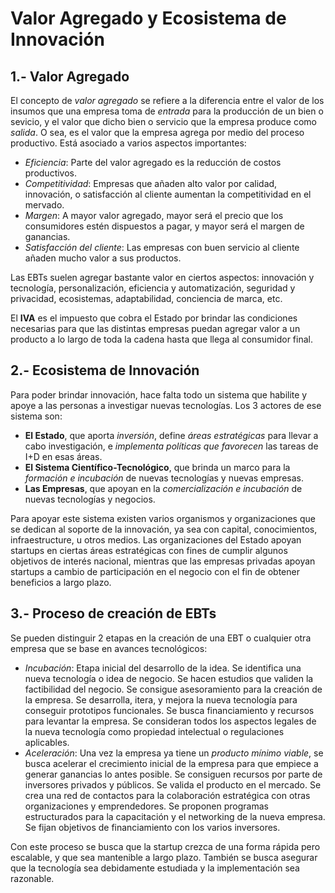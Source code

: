 # Valor Agregado y Ecosistema de Innovación

## 1.- Valor Agregado

El concepto de *valor agregado* se refiere a la diferencia entre el valor de los insumos que una empresa toma de *entrada* para la producción de un bien o sevicio, y el valor que dicho bien o servicio que la empresa produce como *salida*. O sea, es el valor que la empresa agrega por medio del proceso productivo. Está asociado a varios aspectos importantes:

- _Eficiencia_: Parte del valor agregado es la reducción de costos productivos.
- _Competitividad_: Empresas que añaden alto valor por calidad, innovación, o satisfacción al cliente aumentan la competitividad en el mervado.
- _Margen_: A mayor valor agregado, mayor será el precio que los consumidores estén dispuestos a pagar, y mayor será el margen de ganancias.
- _Satisfacción del cliente_: Las empresas con buen servicio al cliente añaden mucho valor a sus productos.

Las EBTs suelen agregar bastante valor en ciertos aspectos: innovación y tecnología, personalización, eficiencia y automatización, seguridad y privacidad, ecosistemas, adaptabilidad, conciencia de marca, etc.

El **IVA** es el impuesto que cobra el Estado por brindar las condiciones necesarias para que las distintas empresas puedan agregar valor a un producto a lo largo de toda la cadena hasta que llega al consumidor final.

## 2.- Ecosistema de Innovación

Para poder brindar innovación, hace falta todo un sistema que habilite y apoye a las personas a investigar nuevas tecnologías. Los 3 actores de ese sistema son:

- **El Estado**, que aporta *inversión*, define *áreas estratégicas* para llevar a cabo investigación, e *implementa políticas que favorecen* las tareas de I+D en esas áreas.
- **El Sistema Científico-Tecnológico**, que brinda un marco para la *formación e incubación* de nuevas tecnologías y nuevas empresas.
- **Las Empresas**, que apoyan en la *comercialización e incubación* de nuevas tecnologías y negocios.

Para apoyar este sistema existen varios organismos y organizaciones que se dedican al soporte de la innovación, ya sea con capital, conocimientos, infraestructure, u otros medios. Las organizaciones del Estado apoyan startups en ciertas áreas estratégicas con fines de cumplir algunos objetivos de interés nacional, mientras que las empresas privadas apoyan startups a cambio de participación en el negocio con el fin de obtener beneficios a largo plazo.

## 3.- Proceso de creación de EBTs

Se pueden distinguir 2 etapas en la creación de una EBT o cualquier otra empresa que se base en avances tecnológicos:

- _Incubación_: Etapa inicial del desarrollo de la idea. Se identifica una nueva tecnología o idea de negocio. Se hacen estudios que validen la factibilidad del negocio. Se consigue asesoramiento para la creación de la empresa. Se desarrolla, itera, y mejora la nueva tecnología para conseguir prototipos funcionales. Se busca financiamiento y recursos para levantar la empresa. Se consideran todos los aspectos legales de la nueva tecnología como propiedad intelectual o regulaciones aplicables.
- _Aceleración_: Una vez la empresa ya tiene un *producto mínimo viable*, se busca acelerar el crecimiento inicial de la empresa para que empiece a generar ganancias lo antes posible. Se consiguen recursos por parte de inversores privados y públicos. Se valida el producto en el mercado. Se crea una red de contactos para la colaboración estratégica con otras organizaciones y emprendedores. Se proponen programas estructurados para la capacitación y el networking de la nueva empresa. Se fijan objetivos de financiamiento con los varios inversores.

Con este proceso se busca que la startup crezca de una forma rápida pero escalable, y que sea mantenible a largo plazo. También se busca asegurar que la tecnología sea debidamente estudiada y la implementación sea razonable.
